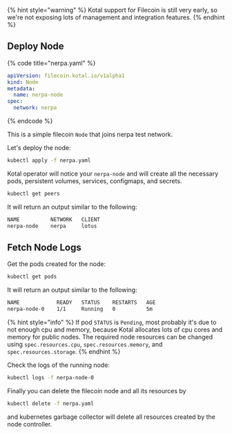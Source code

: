 {% hint style="warning" %}
Kotal support for Filecoin is still very early, so we're not exposing lots of management and integration features.
{% endhint %}

## Deploy Node

{% code title="nerpa.yaml" %}
```yaml
apiVersion: filecoin.kotal.io/v1alpha1
kind: Node
metadata:
  name: nerpa-node
spec:
  network: nerpa
```
{% endcode %}

This is a simple filecoin `Node` that joins nerpa test network.

Let's deploy the node:

```bash
kubectl apply -f nerpa.yaml
```

Kotal operator will notice your `nerpa-node` and will create all the necessary pods, persistent volumes, services, configmaps, and secrets.

```bash
kubectl get peers
```

It will return an output similar to the following:

```bash
NAME          NETWORK   CLIENT
nerpa-node    nerpa     lotus
```

## Fetch Node Logs

Get the pods created for the node:

```bash
kubectl get pods
```

It will return an output similar to the following:

```bash
NAME            READY   STATUS    RESTARTS   AGE
nerpa-node-0    1/1     Running   0          5m
```

{% hint style="info" %}
If pod `STATUS` is `Pending`, most probably it's due to not enough cpu and memory, because Kotal allocates lots of cpu cores and memory for public nodes. The required node resources can be changed using `spec.resources.cpu`, `spec.resources.memory`, and `spec.resources.storage`.
{% endhint %}

Check the logs of the running node:

```bash
kubectl logs -f nerpa-node-0
```

Finally you can delete the filecoin node and all its resources by

```bash
kubectl delete -f nerpa.yaml
```

and kubernetes garbage collector will delete all resources created by the node controller.
